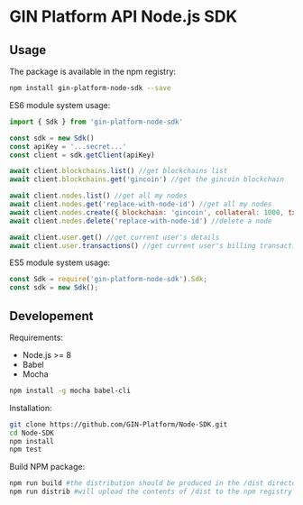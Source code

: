 GIN Platform API Node.js SDK
============================

Usage
-----

The package is available in the npm registry:

```bash
npm install gin-platform-node-sdk --save
```

ES6 module system usage:

```js
import { Sdk } from 'gin-platform-node-sdk'

const sdk = new Sdk()
const apiKey = '...secret...'
const client = sdk.getClient(apiKey)

await client.blockchains.list() //get blockchains list
await client.blockchains.get('gincoin') //get the gincoin blockchain

await client.nodes.list() //get all my nodes
await client.nodes.get('replace-with-node-id') //get all my nodes
await client.nodes.create({ blockchain: 'gincoin', collateral: 1000, txid: 'tx-id-here', dedicated: true }) //create a node
await client.nodes.delete('replace-with-node-id') //delete a node

await client.user.get() //get current user's details
await client.user.transactions() //get current user's billing transactions
```

ES5 module system usage:

```js
const Sdk = require('gin-platform-node-sdk').Sdk;
const sdk = new Sdk();
```

Developement
------------
Requirements:

- Node.js >= 8
- Babel
- Mocha

```bash
npm install -g mocha babel-cli
```

Installation:

```bash
git clone https://github.com/GIN-Platform/Node-SDK.git
cd Node-SDK
npm install
npm test
```

Build NPM package:

```bash
npm run build #the distribution should be produced in the /dist directory
npm run distrib #will upload the contents of /dist to the npm registry
```